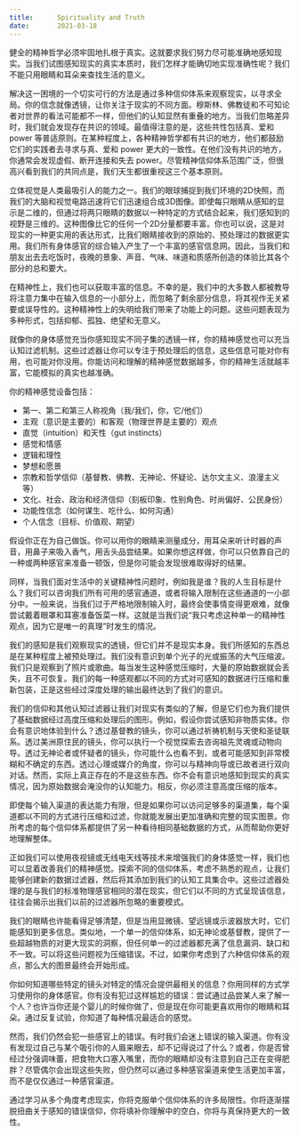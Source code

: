 ```yaml
---
title:      Spirituality and Truth
date:       2021-03-18
---
```


健全的精神哲学必须牢固地扎根于真实。这就要求我们努力尽可能准确地感知现实。当我们试图感知现实的真实本质时，我们怎样才能确切地实现准确性呢？我们不能只用眼睛和耳朵来查找生活的意义。

解决这一困境的一个切实可行的方法是通过多种信仰体系来观察现实，以寻求全局。你的信念就像透镜，让你关注于现实的不同方面。穆斯林、佛教徒和不可知论者对世界的看法可能都不一样，但他们的认知显然有重叠的地方。当我们忽略差异时，我们就会发现存在共识的领域。最值得注意的是，这些共性包括真、爱和 power 等普适原则。在某种程度上，各种精神哲学都有共识的地方，他们都鼓励它们的实践者去寻求与真、爱和 power 更大的一致性。在他们没有共识的地方，你通常会发现虚假、断开连接和失去 power。尽管精神信仰体系范围广泛，但很高兴看到我们的共同点是，我们天生都很重视这三个基本原则。

立体视觉是人类最吸引人的能力之一。我们的眼球捕捉到我们环境的2D快照，而我们的大脑和视觉电路迅速将它们迅速组合成3D图像。即使每只眼睛从感知的显示是二维的，但通过将两只眼睛的数据以一种特定的方式结合起来，我们感知到的视野是三维的。这种图像比它的任何一个2D分量都要丰富。你也可以说，这是对现实的一种更实用的表达形式，比我们眼睛接收到的原始的、预处理过的数据更实用。我们所有身体感官的综合输入产生了一个丰富的感官信息网。因此，当我们和朋友出去去吃饭时，夜晚的景象、声音、气味、味道和质感所创造的体验比其各个部分的总和要大。

在精神性上，我们也可以获取丰富的信息。不幸的是，我们中的大多数人都被教导将注意力集中在输入信息的一小部分上，而忽略了剩余部分信息，将其视作无关紧要或误导性的。这种精神性上的失明给我们带来了功能上的问题。这些问题表现为多种形式，包括抑郁、孤独、绝望和无意义。

就像你的身体感觉充当你感知现实不同子集的透镜一样，你的精神感觉也可以充当认知过滤机制。这些过滤器让你可以专注于预处理后的信息，这些信息可能对你有用，也可能对你没用。你能访问和理解的精神感觉数据越多，你的精神生活就越丰富，它能模拟的真实也越准确。

你的精神感觉设备包括：

* 第一、第二和第三人称视角（我/我们，你，它/他们）
* 主观（意识是主要的）和客观（物理世界是主要的）观点
* 直觉（intuition）和天性（gut instincts）
* 感觉和情感
* 逻辑和理性
* 梦想和愿景
* 宗教和哲学信仰（基督教、佛教、无神论、怀疑论、达尔文主义、浪漫主义等）
* 文化、社会、政治和经济信仰（刻板印象、性别角色、时尚偏好、公民身份）
* 功能性信念（如何谋生、吃什么、如何沟通）
* 个人信念（目标、价值观、期望）

假设你正在为自己做饭。你可以用你的眼睛来测量成分，用耳朵来听计时器的声音，用鼻子来吸入香气，用舌头品尝结果。如果你想这样做，你可以只依靠自己的一种或两种感官来准备一顿饭，但是你可能会发现很难取得好的结果。

同样，当我们面对生活中的关键精神性问题时，例如我是谁？我的人生目标是什么？我们可以咨询我们所有可用的感官通道，或者将输入限制在这些通道的一小部分中。一般来说，当我们过于严格地限制输入时，最终会使事情变得更艰难，就像尝试戴着眼罩和耳塞准备饭菜一样。这就是当我们说“我只考虑这种单一的精神性观点，因为它是唯一的真理”时发生的情况。

我们的感知是我们观察现实的透镜，但它们并不是现实本身。我们所感知的东西总是在某种程度上被预处理过。我们没有意识到单个光子的光或振荡的大气压缩波。我们只是观察到了照片或歌曲。每当发生这种感觉压缩时，大量的原始数据就会丢失，且不可恢复。我们的每一种感观都以不同的方式对可感知的数据进行压缩和重新包装，正是这些经过深度处理的输出最终达到了我们的意识。

我们的信仰和其他认知过滤器让我们对现实有类似的了解，但是它们也为我们提供了基础数据经过高度压缩和处理后的图形。例如，假设你尝试感知非物质实体。你会有意识地体验到什么？透过基督教的镜头，你可以通过祈祷机制与天使和圣徒联系。透过美洲原住民的镜头，你可以执行一个视觉探索去咨询祖先灵魂或动物向导。透过无神论者或怀疑者的镜头，你可能什么也看不到，或者可能感知到非常模糊和不确定的东西。透过心理或媒介的角度，你可以与精神向导或已故者进行双向对话。然而，实际上真正存在的不是这些东西。你不会有意识地感知到现实的真实情况，因为原始数据会淹没你的认知能力。相反，你必须注意高度压缩的版本。

即使每个输入渠道的表达能力有限，但是如果你可以访问足够多的渠道集，每个渠道都以不同的方式进行压缩和过滤，你就能发展出更加准确和完整的现实图景。你所考虑的每个信仰体系都提供了另一种看待相同基础数据的方式，从而帮助你更好地理解整体。

正如我们可以使用夜视镜或无线电天线等技术来增强我们的身体感觉一样，我们也可以显着改善我们的精神感觉。探索不同的信仰体系，考虑不熟悉的观点，让我们能够创建新的数据过滤器，然后将其添加到我们的认知工具集合中。这些过滤器处理的是与我们的标准物理感官相同的潜在现实，但它们以不同的方式呈现该信息，往往会揭示出我们以前的过滤器所忽略的重要模式。

我们的眼睛也许能看得足够清楚，但是当用显微镜、望远镜或示波器放大时，它们能感知到更多信息。类似地，一个单一的信仰体系，如无神论或基督教，提供了一些超越物质的对更大现实的洞察，但任何单一的过滤器都充满了信息漏洞、缺口和不一致。可以将这些问题视为压缩错误。不过，如果你考虑到了六种信仰体系的观点，那么大的图景最终会开始形成。

你如何知道哪些特定的镜头对特定的情况会提供最相关的信息？你用同样的方式学习使用你的身体感官。你有没有犯过这样尴尬的错误：尝试通过品尝某人来了解一个人？也许当你还是个婴儿的时候你做了，但是现在你可能更喜欢用你的眼睛和耳朵。通过反复试验，你知道了每种情况最适合的感觉。

然而，我们仍然会犯一些感官上的错误。有时我们会迷上错误的输入渠道。你有没有发现过自己与某个吸引你的人眉来眼去，却不记得说过了什么？或者，你是否曾经过分强调味蕾，把食物大口塞入嘴里，而你的眼睛却没有注意到自己正在变得肥胖？尽管偶尔会出现这些失败，但仍然可以通过多种感官渠道来使生活更加丰富，而不是仅仅通过一种感官渠道。

通过学习从多个角度考虑现实，你将克服单个信仰体系的许多局限性。你将逐渐摆脱扭曲关于感知的错误信仰，你将填补你理解中的空白，你将与真保持更大的一致性。